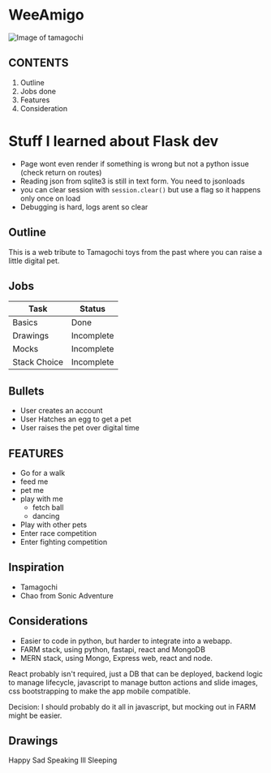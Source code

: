 # WeeAmigo


![Image of tamagochi](https://m.media-amazon.com/images/I/819ZUKGJraS._AC_SX425_.jpg)  

## CONTENTS

1. Outline
2. Jobs done
3. Features
4. Consideration


# Stuff I learned about Flask dev

- Page wont even render if something is wrong but not a python issue (check return on routes)
- Reading json from sqlite3 is still in text form. You need to jsonloads
- you can clear session with `session.clear()` but use a flag so it happens only once on load
- Debugging is hard, logs arent so clear


  
## Outline  
  
This is a web tribute to Tamagochi toys from the past where you can raise a little digital pet. 

## Jobs   

| Task  | Status |
|-------|-------|
| Basics  | Done |
| Drawings  | Incomplete |
| Mocks  | Incomplete |
| Stack Choice  | Incomplete |
  


## Bullets  
  

- User creates an account
- User Hatches an egg to get a pet
- User raises the pet over digital time 


## FEATURES

- Go for a walk
- feed me
- pet me 
- play with me
	- fetch ball
	- dancing
- Play with other pets
- Enter race competition
- Enter fighting competition

## Inspiration   
  
- Tamagochi
- Chao from Sonic Adventure 
  
  
## Considerations    
  

- Easier to code in python, but harder to integrate into a webapp. 
- FARM stack, using python, fastapi, react and MongoDB
- MERN stack, using Mongo, Express web, react and node.  
  
React probably isn't required, just a DB that can be deployed, backend logic to manage lifecycle, javascript to manage button actions and slide images, css bootstrapping to make the app mobile compatible. 

Decision: I should probably do it all in javascript, but mocking out in FARM might be easier.  



## Drawings

Happy
Sad
Speaking
Ill
Sleeping 


